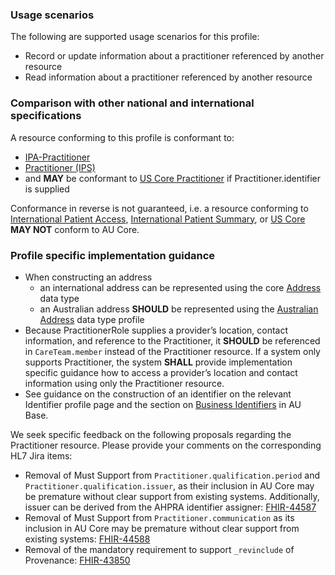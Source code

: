 ### Usage scenarios

The following are supported usage scenarios for this profile:

- Record or update information about a practitioner referenced by another resource
- Read information about a practitioner referenced by another resource


### Comparison with other national and international specifications

A resource conforming to this profile is conformant to:
- [IPA-Practitioner](http://hl7.org/fhir/uv/ipa/StructureDefinition-ipa-practitioner.html)
- [Practitioner (IPS)](http://hl7.org/fhir/uv/ips/StructureDefinition-Practitioner-uv-ips.html)
- and **MAY** be conformant to [US Core Practitioner](http://hl7.org/fhir/us/core/StructureDefinition/us-core-practitioner) if Practitioner.identifier is supplied

Conformance in reverse is not guaranteed, i.e. a resource conforming to [International Patient Access](https://build.fhir.org/ig/HL7/fhir-ipa), [International Patient Summary](http://build.fhir.org/ig/HL7/fhir-ips), or [US Core](http://hl7.org/fhir/us/core) **MAY NOT** conform to AU Core.


### Profile specific implementation guidance
- When constructing an address
  - an international address can be represented using the core [Address](http://hl7.org/fhir/R4/datatypes.html#Address) data type
  - an Australian address **SHOULD** be represented using the [Australian Address](http://build.fhir.org/ig/hl7au/au-fhir-base/StructureDefinition-au-address.html) data type profile
- Because PractitionerRole supplies a provider’s location, contact information, and reference to the Practitioner, it **SHOULD** be referenced in `CareTeam.member` instead of the Practitioner resource. If a system only supports Practitioner, the system **SHALL** provide implementation specific guidance how to access a provider’s location and contact information using only the Practitioner resource.
- See guidance on the construction of an identifier on the relevant Identifier profile page and the section on [Business Identifiers](https://build.fhir.org/ig/hl7au/au-fhir-base/guidance.html#business-identifiers) in AU Base.


<div class="request-for-feedback">
    <p>We seek specific feedback on the following proposals regarding the Practitioner resource. Please provide your comments on the corresponding HL7 Jira items:</p>
    <ul>
        <li>Removal of Must Support from <code>Practitioner.qualification.period</code> and <code>Practitioner.qualification.issuer</code>, as their inclusion in AU Core may be premature without clear support from existing systems. Additionally, issuer can be derived from the AHPRA identifier assigner: <a href="https://jira.hl7.org/browse/FHIR-44587">FHIR-44587</a></li>
        <li>Removal of Must Support from <code>Practitioner.communication</code> as its inclusion in AU Core may be premature without clear support from existing systems: <a href="https://jira.hl7.org/browse/FHIR-44588">FHIR-44588</a></li>
        <li>Removal of the mandatory requirement to support <code>_revinclude</code> of Provenance: <a href="https://jira.hl7.org/browse/FHIR-43850">FHIR-43850</a></li>
    </ul>    
</div>
